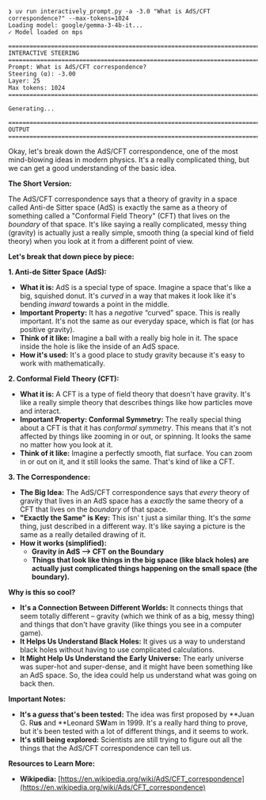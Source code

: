 
```
❯ uv run interactively_prompt.py -a -3.0 "What is AdS/CFT correspondence?" --max-tokens=1024
Loading model: google/gemma-3-4b-it...
✓ Model loaded on mps

================================================================================
INTERACTIVE STEERING
================================================================================
Prompt: What is AdS/CFT correspondence?
Steering (α): -3.00
Layer: 25
Max tokens: 1024
================================================================================

Generating...

================================================================================
OUTPUT
================================================================================
```

Okay, let's break down the AdS/CFT correspondence, one of the most mind-blowing ideas in modern physics. It's a really complicated thing, but we can get a good understanding of the basic idea.

**The Short Version:**

The AdS/CFT correspondence says that a theory of gravity in a space called Anti-de Sitter space (AdS) is exactly the same as a theory of something called a "Conformal Field Theory" (CFT) that lives on the *boundary* of that space.  It's like saying a really complicated, messy thing (gravity) is actually just a really simple, smooth thing (a special kind of field theory) when you look at it from a different point of view.

**Let's break that down piece by piece:**

**1.  Anti-de Sitter Space (AdS):**

* **What it is:**  AdS is a special type of space.  Imagine a space that's like a big, squished donut.  It's *curved* in a way that makes it look like it's bending *inward* towards a point in the middle.
* **Important Property:**  It has a *negative*  “curved” space.  This is really important.  It's not the same as our everyday space, which is flat (or has positive gravity).
* **Think of it like:**  Imagine a ball with a really big hole in it.  The space inside the hole is like the inside of an AdS space.
* **How it's used:**  It's a good place to study gravity because it's easy to work with mathematically.

**2.  Conformal Field Theory (CFT):**

* **What it is:**  A CFT is a type of field theory that doesn't have gravity.  It's like a really simple theory that describes things like how particles move and interact.
* **Important Property: Conformal Symmetry:**  The really special thing about a CFT is that it has *conformal symmetry*.  This means that it's not affected by things like zooming in or out, or spinning.  It looks the same no matter how you look at it.
* **Think of it like:**  Imagine a perfectly smooth, flat surface.  You can zoom in or out on it, and it still looks the same.  That's kind of like a CFT.

**3. The Correspondence:**

* **The Big Idea:**  The AdS/CFT correspondence says that *every* theory of gravity that lives in an AdS space has a *exactly* the same theory of a CFT that lives on the *boundary* of that space.
* **"Exactly the Same" is Key:**  This isn'  t just a similar thing. It's the *same* thing, just described in a different way.  It's like saying a picture is the same as a really detailed drawing of it.
* **How it works (simplified):**
    * **Gravity in AdS  -->  CFT on the Boundary**
    * **Things that look like things in the big space (like black holes) are actually just complicated things happening on the small space (the boundary).**

**Why is this so cool?**

* **It's a Connection Between Different Worlds:** It connects things that seem totally different – gravity (which we think of as a big, messy thing) and things that don't have gravity (like things you see in a computer game).
* **It Helps Us Understand Black Holes:**  It gives us a way to understand black holes without having to use complicated calculations.
* **It Might Help Us Understand the Early Universe:**  The early universe was super-hot and super-dense, and it might have been something like an AdS space.  So, the idea could help us understand what was going on back then.

**Important Notes:**

* **It's a *guess* that's been tested:**  The idea was first proposed by  **Juan  G.  R****us**** and **Leonard  S****W****am  in 1999.  It's a really hard thing to prove, but it's been tested with a lot of different things, and it seems to work.
* **It's still being explored:**  Scientists are still trying to figure out all the things that the AdS/CFT correspondence can tell us.

**Resources to Learn More:**

* **Wikipedia:** [https://en.wikipedia.org/wiki/AdS/CFT_correspondence](https://en.wikipedia.org/wiki/Ads/CFT_correspondence)
